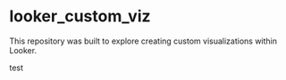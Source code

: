 # looker_custom_viz
This repository was built to explore creating custom visualizations within Looker. 

test